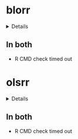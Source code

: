 # blorr

<details>

* Version: 0.3.0
* GitHub: https://github.com/rsquaredacademy/blorr
* Source code: https://github.com/cran/blorr
* Date/Publication: 2020-05-28 12:20:08 UTC
* Number of recursive dependencies: 117

Run `revdepcheck::revdep_details(, "blorr")` for more info

</details>

## In both

*   R CMD check timed out
    

# olsrr

<details>

* Version: 0.6.0
* GitHub: https://github.com/rsquaredacademy/olsrr
* Source code: https://github.com/cran/olsrr
* Date/Publication: 2024-02-12 11:30:02 UTC
* Number of recursive dependencies: 117

Run `revdepcheck::revdep_details(, "olsrr")` for more info

</details>

## In both

*   R CMD check timed out
    


